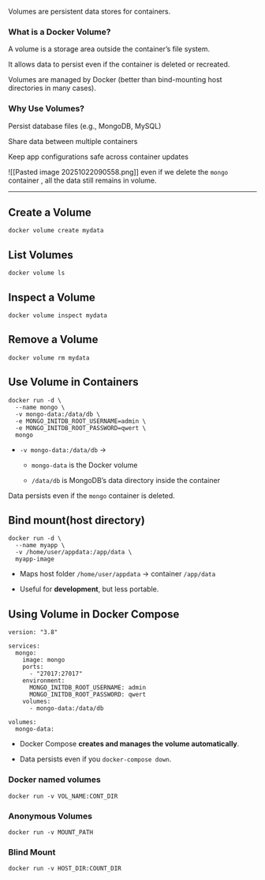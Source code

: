 Volumes are persistent data stores for containers.
### What is a Docker Volume?

A volume is a storage area outside the container’s file system.

It allows data to persist even if the container is deleted or recreated.

Volumes are managed by Docker (better than bind-mounting host directories in many cases).

### Why Use Volumes?

Persist database files (e.g., MongoDB, MySQL)

Share data between multiple containers

Keep app configurations safe across container updates


![[Pasted image 20251022090558.png]]
even if we delete the `mongo` container , all the data still remains in volume.

---

## Create a Volume
```
docker volume create mydata
```

## List Volumes
```
docker volume ls
```

## Inspect a Volume
```
docker volume inspect mydata
```

## Remove a Volume
```
docker volume rm mydata
```

## Use Volume in Containers
```
docker run -d \
  --name mongo \
  -v mongo-data:/data/db \
  -e MONGO_INITDB_ROOT_USERNAME=admin \
  -e MONGO_INITDB_ROOT_PASSWORD=qwert \
  mongo

```

- `-v mongo-data:/data/db` →
    
    - `mongo-data` is the Docker volume
        
    - `/data/db` is MongoDB’s data directory inside the container
        

Data persists even if the `mongo` container is deleted.

## Bind mount(host directory)
```
docker run -d \
  --name myapp \
  -v /home/user/appdata:/app/data \
  myapp-image

```

- Maps host folder `/home/user/appdata` → container `/app/data`
    
- Useful for **development**, but less portable.

## Using Volume in Docker Compose
```
version: "3.8"

services:
  mongo:
    image: mongo
    ports:
      - "27017:27017"
    environment:
      MONGO_INITDB_ROOT_USERNAME: admin
      MONGO_INITDB_ROOT_PASSWORD: qwert
    volumes:
      - mongo-data:/data/db

volumes:
  mongo-data:

```

- Docker Compose **creates and manages the volume automatically**.
    
- Data persists even if you `docker-compose down`.
    

### Docker named volumes
```
docker run -v VOL_NAME:CONT_DIR
```
### Anonymous Volumes
```
docker run -v MOUNT_PATH
```

### Blind Mount
```
docker run -v HOST_DIR:COUNT_DIR
```

